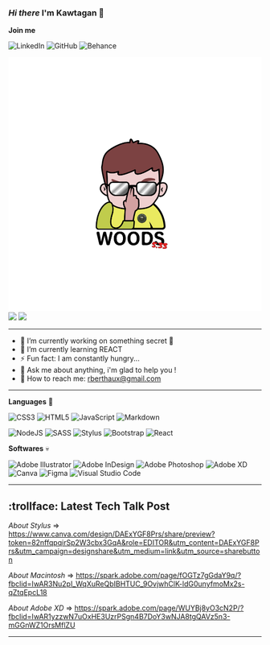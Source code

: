 ### *Hi there*  I'm Kawtagan 👋

**Join me**

![LinkedIn](https://img.shields.io/badge/linkedin-%230077B5.svg?style=for-the-badge&logo=linkedin&logoColor=white)
![GitHub](https://img.shields.io/badge/github-%23121011.svg?style=for-the-badge&logo=github&logoColor=white)
![Behance](https://img.shields.io/badge/Behance-1769ff?style=for-the-badge&logo=behance&logoColor=white)

![logo woods](assets/logo-woods.png)
![](https://github-readme-stats.vercel.app/api?username=kawtagan&show_icons=true&theme=radical)
![](https://github-readme-stats.vercel.app/api/top-langs/?username=kawtagan&langs_count=8)

---

- 🔭 I’m currently working on something secret :speak_no_evil:
- 🌱 I’m currently learning REACT
- ⚡ Fun fact: I am constantly hungry...
- :thought_balloon: Ask me about anything, i'm glad to help you !
- :love_letter: How to reach me: rberthaux@gmail.com 

---
**Languages** :lips:

![CSS3](https://img.shields.io/badge/css3-%231572B6.svg?style=for-the-badge&logo=css3&logoColor=white)
![HTML5](https://img.shields.io/badge/html5-%23E34F26.svg?style=for-the-badge&logo=html5&logoColor=white)
![JavaScript](https://img.shields.io/badge/javascript-%23323330.svg?style=for-the-badge&logo=javascript&logoColor=%23F7DF1E)
![Markdown](https://img.shields.io/badge/markdown-%23000000.svg?style=for-the-badge&logo=markdown&logoColor=white)


![NodeJS](https://img.shields.io/badge/node.js-6DA55F?style=for-the-badge&logo=node.js&logoColor=white)
![SASS](https://img.shields.io/badge/SASS-hotpink.svg?style=for-the-badge&logo=SASS&logoColor=white)
![Stylus](https://img.shields.io/badge/stylus-%23ff6347.svg?style=for-the-badge&logo=stylus&logoColor=white)
![Bootstrap](https://img.shields.io/badge/bootstrap-%23563D7C.svg?style=for-the-badge&logo=bootstrap&logoColor=white)
![React](https://img.shields.io/badge/react-%2320232a.svg?style=for-the-badge&logo=react&logoColor=%2361DAFB)


**Softwares** :skull: 

![Adobe Illustrator](https://img.shields.io/badge/adobeillustrator-%23FF9A00.svg?style=for-the-badge&logo=adobeillustrator&logoColor=white)
![Adobe InDesign](https://img.shields.io/badge/Adobe%20InDesign-49021F?style=for-the-badge&logo=adobeindesign&logoColor=white)
![Adobe Photoshop](https://img.shields.io/badge/adobephotoshop-%2331A8FF.svg?style=for-the-badge&logo=adobephotoshop&logoColor=white)
![Adobe XD](https://img.shields.io/badge/Adobe%20XD-470137?style=for-the-badge&logo=Adobe%20XD&logoColor=#FF61F6)
![Canva](https://img.shields.io/badge/Canva-%2300C4CC.svg?style=for-the-badge&logo=Canva&logoColor=white)
![Figma](https://img.shields.io/badge/figma-%23F24E1E.svg?style=for-the-badge&logo=figma&logoColor=white)
![Visual Studio Code](https://img.shields.io/badge/Visual%20Studio%20Code-0078d7.svg?style=for-the-badge&logo=visual-studio-code&logoColor=white)

---

## :trollface: Latest Tech Talk Post

*About Stylus* => https://www.canva.com/design/DAExYGF8Prs/share/preview?token=82nffqpqirSp2W3cbx3GqA&role=EDITOR&utm_content=DAExYGF8Prs&utm_campaign=designshare&utm_medium=link&utm_source=sharebutton

*About Macintosh* => https://spark.adobe.com/page/fOGTz7gGdaY9q/?fbclid=IwAR3Nu2pI_WqXuReQbIBHTUC_9OvjwhClK-ldG0unyfmoMx2s-qZtqEpcL18


*About Adobe XD* => https://spark.adobe.com/page/WUYBj8yO3cN2P/?fbclid=IwAR1yzzwN7uOxHE3UzrPSgn4B7DoY3wNJA8tgQAVz5n3-mGGnWZ1OrsMflZU

---
















